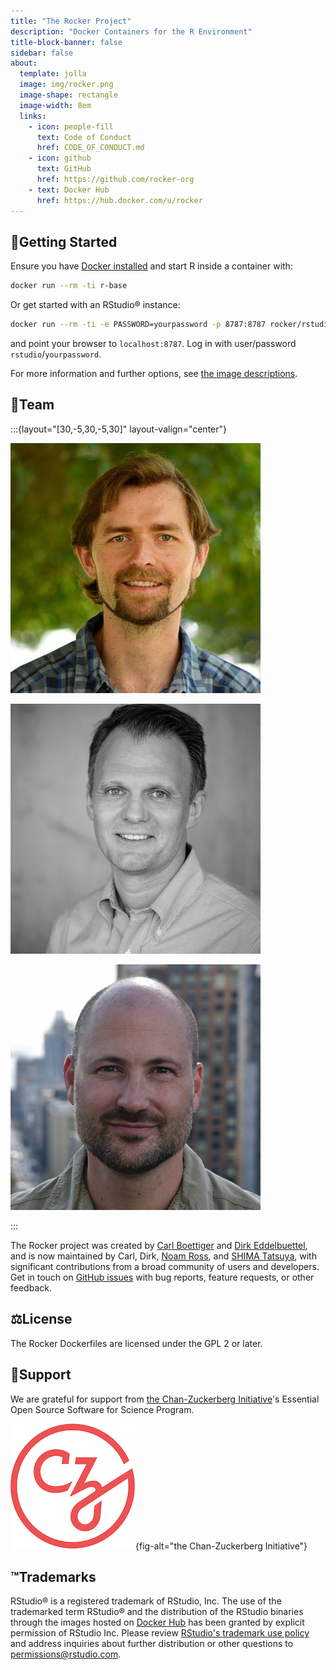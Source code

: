 ```yaml
---
title: "The Rocker Project"
description: "Docker Containers for the R Environment"
title-block-banner: false
sidebar: false
about:
  template: jolla
  image: img/rocker.png
  image-shape: rectangle
  image-width: 8em
  links:
    - icon: people-fill
      text: Code of Conduct
      href: CODE_OF_CONDUCT.md
    - icon: github
      text: GitHub
      href: https://github.com/rocker-org
    - text: Docker Hub
      href: https://hub.docker.com/u/rocker
---
```


## 🚀Getting Started

Ensure you have [Docker installed](https://docs.docker.com/get-started/) and start R inside a container with:

```sh
docker run --rm -ti r-base
```

Or get started with an RStudio® instance:

```sh
docker run --rm -ti -e PASSWORD=yourpassword -p 8787:8787 rocker/rstudio
```

and point your browser to `localhost:8787`. Log in with user/password `rstudio`/`yourpassword`.

For more information and further options, see [the image descriptions](images).

## 👥Team

:::{layout="[30,-5,30,-5,30]" layout-valign="center"}

[![Carl](img/cboettig.jpg)](https://twitter.com/cboettig)

[![Dirk](img/edd.jpg)](https://twitter.com/eddelbuettel)

[![Noam](img/noamross.jpg)](https://twitter.com/noamross)

:::

The Rocker project was created by [Carl Boettiger](https://twitter.com/cboettig) and [Dirk Eddelbuettel](https://twitter.com/eddelbuettel),
and is now maintained by Carl, Dirk, [Noam Ross](https://twitter.com/noamross),
and [SHIMA Tatsuya](https://twitter.com/eitsupi),
with significant contributions from a broad community of users and developers.
Get in touch on [GitHub issues](https://github.com/rocker-org/rocker/issues) with bug reports,
feature requests, or other feedback.

## ⚖️License

The Rocker Dockerfiles are licensed under the GPL 2 or later.

## 🤝Support

We are grateful for support from [the Chan-Zuckerberg Initiative](https://chanzuckerberg.com/)'s
Essential Open Source Software for Science Program.

[![](img/czi-logo.png)](https://chanzuckerberg.com/){fig-alt="the Chan-Zuckerberg Initiative"}

## ™️Trademarks

RStudio® is a registered trademark of RStudio, Inc.
The use of the trademarked term RStudio® and the distribution of the RStudio binaries through the images hosted on [Docker Hub](https://registry.hub.docker.com/) has been granted by explicit permission of RStudio Inc.
Please review [RStudio's trademark use policy](http://www.rstudio.com/about/trademark/) and address inquiries about further distribution or other questions to [permissions@rstudio.com](mailto:permissions@rstudio.com).
